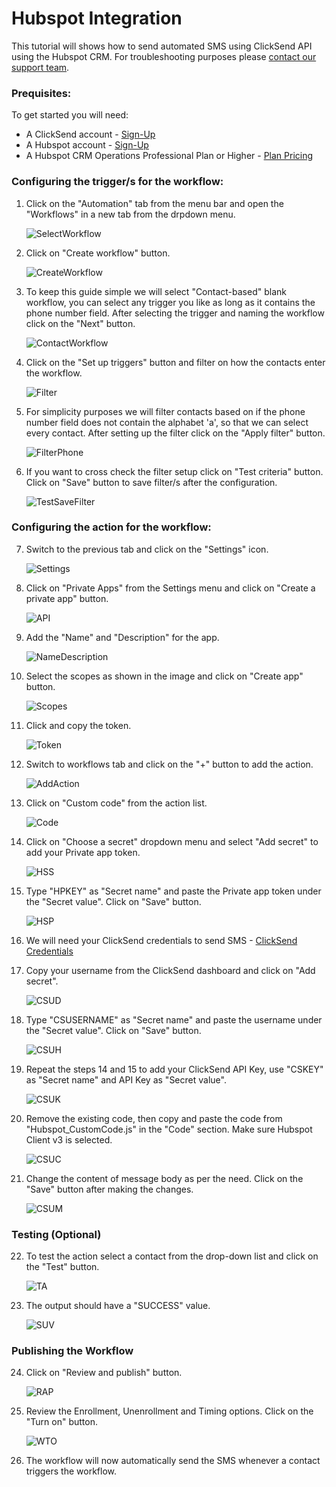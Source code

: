 # Hubspot Integration

This tutorial will shows how to send automated SMS using ClickSend API using the Hubspot CRM.  For troubleshooting purposes please [contact our support team](https://www.clicksend.com/help?utm_source=github&utm_medium=referral&utm_campaign=integration-sqs&utm_content=contact-support).

### Prequisites:

To get started you will need:

- A ClickSend account -
    [Sign-Up](https://www.clicksend.com/signup?utm_source=github&utm_medium=referral&utm_campaign=integration-sqs&utm_content=pre-requisites)
- A Hubspot account - [Sign-Up](https://app.hubspot.com/signup-hubspot/crm?hubs_signup-cta=login-signup-cta&hubs_signup-url=app.hubspot.com%2Flogin&uuid=6d8713b6-037b-45ae-b99c-b1cd982d9849&step=landing_page)
- A Hubspot CRM Operations Professional Plan or Higher - [Plan Pricing](https://app.hubspot.com/pricing/22065255/operations?products=operations-hub-starter_1&term=annual)

### Configuring the trigger/s for the workflow:

1. Click on the "Automation" tab from the menu bar and open the "Workflows" in a new tab from the drpdown menu. 
  
    <img width="" alt="SelectWorkflow" src="https://user-images.githubusercontent.com/66475561/171551258-56f52963-e5cd-4cdb-a10b-11a8911a3e6f.png">
  
2. Click on "Create workflow" button.

    <img width="" alt="CreateWorkflow" src="https://user-images.githubusercontent.com/66475561/171106567-a7b8180f-ac48-4c29-8a5d-48a564e36745.png">
  
3. To keep this guide simple we will select "Contact-based" blank workflow, you can select any trigger you like as long as it contains the phone number field. After selecting the trigger and naming the workflow click on the "Next" button.

    <img width="" alt="ContactWorkflow" src="https://user-images.githubusercontent.com/66475561/171107617-c64bd239-f38a-40ed-843f-f467d7d599dc.png">
  
4. Click on the "Set up triggers" button and filter on how the contacts enter the workflow.

    <img width="" alt="Filter" src="https://user-images.githubusercontent.com/66475561/171109793-702aa901-df69-4834-9f1b-ecd358e1488d.png">
  
5. For simplicity purposes we will filter contacts based on if the phone number field does not contain the alphabet 'a', so that we can select every contact. After setting up the filter click on the "Apply filter" button.

    <img width="" alt="FilterPhone" src="https://user-images.githubusercontent.com/66475561/171111762-573f796d-7d5c-4ff4-af48-3eddffaef56a.png"> 

6. If you want to cross check the filter setup click on "Test criteria" button. Click on "Save" button to save filter/s after the configuration.

    <img width="" alt="TestSaveFilter" src="https://user-images.githubusercontent.com/66475561/171113227-e3096f52-ac26-40cb-8da5-8af649316ce8.png">

### Configuring the action for the workflow:

7. Switch to the previous tab and click on the "Settings" icon.

    <img width="" alt="Settings" src="https://user-images.githubusercontent.com/66475561/171551905-05f9f07c-7705-4fdc-a7ec-7299db9c1774.png">
    
8. Click on "Private Apps" from the Settings menu and click on "Create a private app" button.

    <img width="" alt="API" src="https://github.com/ClickSend/integration-hubspot/assets/66475561/e7743aec-5557-4c06-a106-04945019bbad.png">
    
9. Add the "Name" and "Description" for the app.

    <img width="" alt="NameDescription" src="https://github.com/ClickSend/integration-hubspot/assets/66475561/ea20b38f-7e84-40e4-a768-eaf4fdaf8d04.png">

10. Select the scopes as shown in the image and click on "Create app" button.

    <img width="" alt="Scopes" src="https://github.com/ClickSend/integration-hubspot/assets/66475561/72cecb08-7dad-42e7-8791-150993db27db.png">

11. Click and copy the token. 

    <img width="" alt="Token" src="https://github.com/ClickSend/integration-hubspot/assets/66475561/095b44d3-cab6-4eb1-8c41-7f4c351ee7c1.png">

12. Switch to workflows tab and click on the "+" button to add the action.

    <img width="" alt="AddAction" src="https://user-images.githubusercontent.com/66475561/171116487-f64ea5b8-67a3-4b20-b76a-63a484ba8f99.png">
    
13. Click on "Custom code" from the action list.

    <img width="" alt="Code" src="https://user-images.githubusercontent.com/66475561/171549087-d72ba017-382c-435a-b513-33ef71c3cb79.png">
    
14. Click on "Choose a secret" dropdown menu and select "Add secret" to add your Private app token.

    <img width="" alt="HSS" src="https://user-images.githubusercontent.com/66475561/171553371-11d7fd05-5ec0-4724-a70f-16c7c4d1e26b.png">
    
15. Type "HPKEY" as "Secret name" and paste the Private app token under the "Secret value". Click on "Save" button.

    <img width="" alt="HSP" src="https://user-images.githubusercontent.com/66475561/171553987-103ea2fb-2871-4964-8bb9-7d3f8f9e4acd.png">
    
16. We will need your ClickSend credentials to send SMS - [ClickSend Credentials](https://dashboard.clicksend.com/account/subaccounts?utm_source=github&utm_medium=referral&utm_campaign=integration-sqs&utm_content=cs-credentials)
    
17. Copy your username from the ClickSend dashboard and click on "Add secret".

    <img width="" alt="CSUD" src="https://user-images.githubusercontent.com/66475561/171555139-07b5bb00-3e85-424c-9895-1b7268a91daa.png">
    
18. Type "CSUSERNAME" as "Secret name" and paste the username under the "Secret value". Click on "Save" button.

    <img width="" alt="CSUH" src="https://user-images.githubusercontent.com/66475561/171556938-3179c4dd-8307-4041-8c8b-c8b6ef2b812a.png">

19. Repeat the steps 14 and 15 to add your ClickSend API Key, use "CSKEY" as "Secret name" and API Key as "Secret value".

    <img width="" alt="CSUK" src="https://user-images.githubusercontent.com/66475561/175233304-de0381f1-2029-4bf6-bfd0-ff7e333012e2.png">
    
20. Remove the existing code, then copy and paste the code from "Hubspot_CustomCode.js" in the "Code" section. Make sure Hubspot Client v3 is selected.

    <img width="" alt="CSUC" src="https://github.com/ClickSend/integration-hubspot/assets/66475561/166dc4f8-996b-4c9c-95e4-7dcb4faa1d53.png">

21. Change the content of message body as per the need. Click on the "Save" button after making the changes.

    <img width="" alt="CSUM" src="https://github.com/ClickSend/integration-hubspot/assets/66475561/7c389fb7-8104-4eae-baed-dfed6c342339.png">
  
### Testing (Optional)

22. To test the action select a contact from the drop-down list and click on the "Test" button.

    <img width="" alt="TA" src="https://user-images.githubusercontent.com/66475561/176082471-c7b7ff29-0c8c-48bc-bb06-a5a27e559149.png">

23. The output should have a "SUCCESS" value.

    <img width="" alt="SUV" src="https://user-images.githubusercontent.com/66475561/176082555-02d8f5cb-aa5d-476b-ad9b-19302c2c96f7.png">

### Publishing the Workflow

24. Click on "Review and publish" button.

    <img width="" alt="RAP" src="https://user-images.githubusercontent.com/66475561/176083843-6a4ba9eb-4bfd-44f3-8702-7381d3c020b3.png">

25. Review the Enrollment, Unenrollment and Timing options. Click on the "Turn on" button.

    <img width="" alt="WTO" src="https://user-images.githubusercontent.com/66475561/176083950-72fd02ad-4ce2-4d82-9643-52e6f621ceea.png">

26. The workflow will now automatically send the SMS whenever a contact triggers the workflow.
